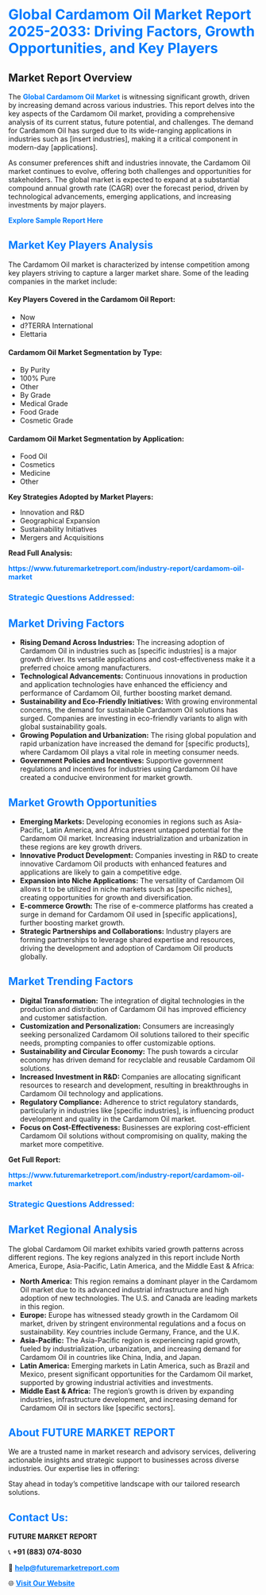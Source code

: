 <h1 style="color: #007BFF;">Global Cardamom Oil Market Report 2025-2033: Driving Factors, Growth Opportunities, and Key Players</h1>

<section id="overview">
<h2>Market Report Overview</h2>
<p>The <a href="https://www.futuremarketreport.com/industry-report/cardamom-oil-market" style="color: #007BFF; text-decoration: none;"><strong>Global Cardamom Oil Market</strong></a> is witnessing significant growth, driven by increasing demand across various industries. This report delves into the key aspects of the Cardamom Oil market, providing a comprehensive analysis of its current status, future potential, and challenges. The demand for Cardamom Oil has surged due to its wide-ranging applications in industries such as [insert industries], making it a critical component in modern-day [applications].</p>
<p>As consumer preferences shift and industries innovate, the Cardamom Oil market continues to evolve, offering both challenges and opportunities for stakeholders. The global market is expected to expand at a substantial compound annual growth rate (CAGR) over the forecast period, driven by technological advancements, emerging applications, and increasing investments by major players.</p>
</section>

<section id="overview">
<p><a href="https://www.futuremarketreport.com/request-sample/reportId=34085" style="color: #007BFF; text-decoration: none;"><strong>Explore Sample Report Here</strong></a></p>
</section>

<section id="key-players">
<h2 style="color: #007BFF;">Market Key Players Analysis</h2>
<p>The Cardamom Oil market is characterized by intense competition among key players striving to capture a larger market share. Some of the leading companies in the market include:</p>
<h4>Key Players Covered in the Cardamom Oil Report:</h4>
<ul><li>Now</li><li>d?TERRA International</li><li>Elettaria</li></ul>
<h4>Cardamom Oil Market Segmentation by Type:</h4>
<ul><li>By Purity</li><li>100% Pure</li><li>Other</li><li>By Grade</li><li>Medical Grade</li><li>Food Grade</li><li>Cosmetic Grade</li></ul>

<h4>Cardamom Oil Market Segmentation by Application:</h4>
<ul><li>Food Oil</li><li>Cosmetics</li><li>Medicine</li><li>Other</li></ul>
<p><strong>Key Strategies Adopted by Market Players:</strong></p>
<ul>
<li>Innovation and R&D</li>
<li>Geographical Expansion</li>
<li>Sustainability Initiatives</li>
<li>Mergers and Acquisitions</li>
</ul>
</section>

<section>
<p><strong>Read Full Analysis: </strong></p><a href="https://www.futuremarketreport.com/industry-report/cardamom-oil-market" style="color: #007BFF; text-decoration: none;"><strong>https://www.futuremarketreport.com/industry-report/cardamom-oil-market</strong></a>
<h3 style="color: #007BFF;">Strategic Questions Addressed:</h3>
</section>

<section id="driving-factors">
<h2 style="color: #007BFF;">Market Driving Factors</h2>
<ul>
<li><strong>Rising Demand Across Industries:</strong> The increasing adoption of Cardamom Oil in industries such as [specific industries] is a major growth driver. Its versatile applications and cost-effectiveness make it a preferred choice among manufacturers.</li>
<li><strong>Technological Advancements:</strong> Continuous innovations in production and application technologies have enhanced the efficiency and performance of Cardamom Oil, further boosting market demand.</li>
<li><strong>Sustainability and Eco-Friendly Initiatives:</strong> With growing environmental concerns, the demand for sustainable Cardamom Oil solutions has surged. Companies are investing in eco-friendly variants to align with global sustainability goals.</li>
<li><strong>Growing Population and Urbanization:</strong> The rising global population and rapid urbanization have increased the demand for [specific products], where Cardamom Oil plays a vital role in meeting consumer needs.</li>
<li><strong>Government Policies and Incentives:</strong> Supportive government regulations and incentives for industries using Cardamom Oil have created a conducive environment for market growth.</li>
</ul>
</section>

<section id="growth-opportunities">
<h2 style="color: #007BFF;">Market Growth Opportunities</h2>
<ul>
<li><strong>Emerging Markets:</strong> Developing economies in regions such as Asia-Pacific, Latin America, and Africa present untapped potential for the Cardamom Oil market. Increasing industrialization and urbanization in these regions are key growth drivers.</li>
<li><strong>Innovative Product Development:</strong> Companies investing in R&D to create innovative Cardamom Oil products with enhanced features and applications are likely to gain a competitive edge.</li>
<li><strong>Expansion into Niche Applications:</strong> The versatility of Cardamom Oil allows it to be utilized in niche markets such as [specific niches], creating opportunities for growth and diversification.</li>
<li><strong>E-commerce Growth:</strong> The rise of e-commerce platforms has created a surge in demand for Cardamom Oil used in [specific applications], further boosting market growth.</li>
<li><strong>Strategic Partnerships and Collaborations:</strong> Industry players are forming partnerships to leverage shared expertise and resources, driving the development and adoption of Cardamom Oil products globally.</li>
</ul>
</section>

<section id="trending-factors">
<h2 style="color: #007BFF;">Market Trending Factors</h2>
<ul>
<li><strong>Digital Transformation:</strong> The integration of digital technologies in the production and distribution of Cardamom Oil has improved efficiency and customer satisfaction.</li>
<li><strong>Customization and Personalization:</strong> Consumers are increasingly seeking personalized Cardamom Oil solutions tailored to their specific needs, prompting companies to offer customizable options.</li>
<li><strong>Sustainability and Circular Economy:</strong> The push towards a circular economy has driven demand for recyclable and reusable Cardamom Oil solutions.</li>
<li><strong>Increased Investment in R&D:</strong> Companies are allocating significant resources to research and development, resulting in breakthroughs in Cardamom Oil technology and applications.</li>
<li><strong>Regulatory Compliance:</strong> Adherence to strict regulatory standards, particularly in industries like [specific industries], is influencing product development and quality in the Cardamom Oil market.</li>
<li><strong>Focus on Cost-Effectiveness:</strong> Businesses are exploring cost-efficient Cardamom Oil solutions without compromising on quality, making the market more competitive.</li>
</ul>
</section>

<section>
<p><strong>Get Full Report: </strong></p><a href="https://www.futuremarketreport.com/industry-report/cardamom-oil-market" style="color: #007BFF; text-decoration: none;"><strong>https://www.futuremarketreport.com/industry-report/cardamom-oil-market</strong></a>
<h3 style="color: #007BFF;">Strategic Questions Addressed:</h3>
</section>


<section id="regional-analysis">
<h2 style="color: #007BFF;">Market Regional Analysis</h2>
<p>The global Cardamom Oil market exhibits varied growth patterns across different regions. The key regions analyzed in this report include North America, Europe, Asia-Pacific, Latin America, and the Middle East & Africa:</p>
<ul>
<li><strong>North America:</strong> This region remains a dominant player in the Cardamom Oil market due to its advanced industrial infrastructure and high adoption of new technologies. The U.S. and Canada are leading markets in this region.</li>
<li><strong>Europe:</strong> Europe has witnessed steady growth in the Cardamom Oil market, driven by stringent environmental regulations and a focus on sustainability. Key countries include Germany, France, and the U.K.</li>
<li><strong>Asia-Pacific:</strong> The Asia-Pacific region is experiencing rapid growth, fueled by industrialization, urbanization, and increasing demand for Cardamom Oil in countries like China, India, and Japan.</li>
<li><strong>Latin America:</strong> Emerging markets in Latin America, such as Brazil and Mexico, present significant opportunities for the Cardamom Oil market, supported by growing industrial activities and investments.</li>
<li><strong>Middle East & Africa:</strong> The region’s growth is driven by expanding industries, infrastructure development, and increasing demand for Cardamom Oil in sectors like [specific sectors].</li>
</ul>
</section>

<footer>
<h2 style="color: #007BFF;">About FUTURE MARKET REPORT</h2>
<p>We are a trusted name in market research and advisory services, delivering actionable insights and strategic support to businesses across diverse industries. Our expertise lies in offering:</p>

<p>Stay ahead in today’s competitive landscape with our tailored research solutions.</p>

<h2 style="color: #007BFF;">Contact Us:</h2>
<p><strong>FUTURE MARKET REPORT</strong></p>
<p>📞 <strong>+91 (883) 074-8030</strong></p>
<p>📧 <strong><a href="mailto:help@futuremarketreport.com" style="color: #007BFF;">help@futuremarketreport.com</a></strong></p>
<p>🌐 <strong><a href="https://www.futuremarketreport.com/" style="color: #007BFF;">Visit Our Website</a></strong></p>
</footer>